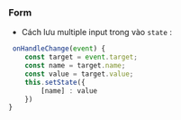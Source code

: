 ### Form

- Cách lưu multiple input trong vào ``state`` :

```javascript
 onHandleChange(event) {
    const target = event.target;
    const name = target.name;
    const value = target.value;
    this.setState({
        [name] : value
    })
}
```

